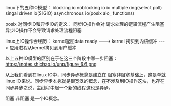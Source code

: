 linux下的五种IO模型：
blocking io
noblocking io
io multiplexing(select poll)
singal driven io(SIGIO)
asynchronous io(posix aio_ functions)

posix 对同步IO和异步IO的定义：
同步IO操作会对 请求处理的逻辑流程产生阻塞
异步IO操作不会导致请求处理流程阻塞

linux上IO操作会经历：
kernel返回data ready ---> kernel 拷贝到内核缓冲 ---> 应用进程从kernel拷贝到用户缓冲

以上五种IO模型的区别在于在这三个阶段中哪一步阻塞：https://notes.shichao.io/unp/figure_6.6.png

从上我们看到在linux IO中，同步异步概念是建立在 阻塞非阻塞基础上，这是单就linux IO来说。同步异步本身就是很宽泛的概念，在不涉及到IO操作这块，也存在同步异步之说，主线程中起一个新的线程这也是异步。

阻塞 非阻塞 是一个IO概念。
